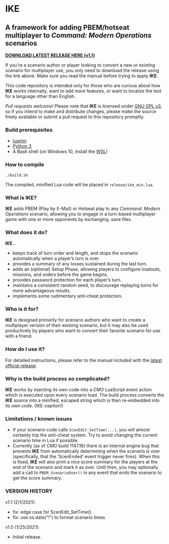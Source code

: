 # IKE
## A framework for adding PBEM/hotseat multiplayer to *Command: Modern Operations* scenarios
[**DOWNLOAD LATEST RELEASE HERE (v1.1)**](https://github.com/musurca/IKE/releases/download/v1.1/IKE_v1.1.zip)

If you're a scenario author or player looking to convert a new or existing scenario for multiplayer use, you only need to download the release using the link above. Make sure you read the manual before trying to apply **IKE**.

This code repository is intended only for those who are curious about how **IKE** works internally, want to add more features, or want to localize the text for a language other than English.

_Pull requests welcome!_ Please note that **IKE** is licensed under [GNU GPL v3](https://www.gnu.org/licenses/gpl-3.0-standalone.html), so if you intend to make and distribute changes, please make the source freely available or submit a pull request to this repository promptly.

### Build prerequisites
* [luamin](https://github.com/mathiasbynens/luamin)
* [Python 3](https://www.python.org/downloads/)
* A Bash shell (on Windows 10, install the [WSL](https://www.howtogeek.com/249966/how-to-install-and-use-the-linux-bash-shell-on-windows-10/))

### How to compile
```
./build.sh
```

The compiled, minified Lua code will be placed in `release/ike_min.lua`.
 
### What is IKE?
**IKE** adds PBEM (Play by E-Mail) or Hotseat play to any *Command: Modern Operations* scenario, allowing you to engage in a turn-based multiplayer game with one or more opponents by exchanging .save files.

### What does it do?
**IKE**...
* keeps track of turn order and length, and stops the scenario automatically when a player’s turn is over.
* provides a summary of any losses sustained during the last turn.
* adds an (optional) Setup Phase, allowing players to configure loadouts, missions, and orders before the game begins.
* provides password protection for each player’s turn.
* maintains a consistent random seed, to discourage replaying turns for more advantageous results.
* implements some rudimentary anti-cheat protection. 

### Who is it for?
**IKE** is designed primarily for scenario authors who want to create a multiplayer version of their existing scenario, but it may also be used productively by players who want to convert their favorite scenario for use with a friend.

### How do I use it?
For detailed instructions, please refer to the manual included with the [latest official release](https://github.com/musurca/IKE/releases/download/v1.1/IKE_v1.1.zip).

### Why is the build process so complicated?
**IKE** works by injecting its own code into a *CMO* LuaScript event action which is executed upon every scenario load. The build process converts the **IKE** source into a minified, escaped string which is then re-embedded into its own code. (IKE-ception!)

### Limitations / known issues
* If your scenario code calls `ScenEdit_SetTime(...)`, you will almost certainly trip the anti-cheat system. Try to avoid changing the current scenario time in Lua if possible.
* Currently (as of *CMO* build 1147.16) there is an internal engine bug that prevents **IKE** from automatically determining when the scenario is over (specifically, that the ‘ScenEnded’ event trigger never fires). When this is fixed, **IKE** will also print a nice score summary for the players at the end of the scenario and mark it as over. Until then, you may optionally add a call to `PBEM_ScenarioOver()` in any event that ends the scenario to get the score summary.

### VERSION HISTORY
v1.1 (2/1/2021):
* fix: edge case for ScenEdit_SetTime() 
* fix: use os.date("!") to format scenario times

v1.0 (1/25/2021):
* Initial release.
